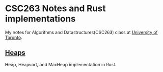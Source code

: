 # CSC263 Notes and Rust implementations
My notes for Algorithms and Datastructures(CSC263) class at [University of Toronto](https://www.utoronto.ca/).

## [Heaps](src/heaps/readme.md)
Heap, Heapsort, and MaxHeap implementation in Rust.